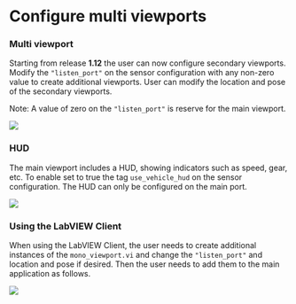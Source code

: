 # Configure multi viewports

### Multi viewport
Starting from release **1.12** the user can now configure secondary viewports. Modify the `"listen_port"` on the sensor configuration with any non-zero value to create additional viewports. User can modify the location and pose of the secondary viewports.

Note: A value of zero on the `"listen_port"` is reserve for the main viewport. 

<p class="img_container">
<img class="lg_img" src="../viewport.png"/>
</p>

### HUD
The main viewport includes a HUD, showing indicators such as speed, gear, etc. To enable set to true the tag `use_vehicle_hud` on the sensor configuration. The HUD can only be configured on the main port.

<p class="img_container">
<img class="lg_img" src="../hud.png"/>
</p>

### Using the LabVIEW Client
When using the LabVIEW Client, the user needs to create additional instances of the `mono_viewport.vi` and change the `"listen_port"` and location and pose if desired. Then the user needs to add them to the main application as follows.

<p class="img_container">
<img class="lg_img" src="../lv_viewport.png"/>
</p>